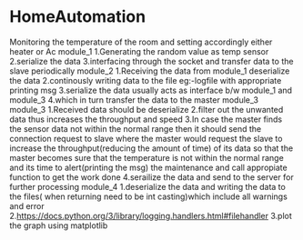 # HomeAutomation

Monitoring the temperature of the room and setting accordingly either heater or Ac
module_1
1.Generating the random value as temp sensor 
2.serialize the data
3.interfacing through the socket and transfer data to the slave periodically 
module_2
1.Receiving the data from module_1 deserialize the data
2.continously writing data to the file eg:-logfile with appropriate printing msg
3.serialize the data usually acts as interface b/w module_1 and module_3
4.which in turn transfer the data to the master module_3
module_3
1.Received data should be deserialize 
2.filter out the unwanted data thus increases the throughput and speed
3.In case the master finds the sensor data not within the normal range 
then it should send the connection request to slave where the master would request the slave to
increase the throughput(reducing the amount of time) of its data so that the master becomes sure that the temperature 
is not within the normal range and its time to alert(printing the msg) the maintenance and call appropiate function to get the work done
4.serailize the data and send to the server for further processing 
module_4
1.deserialize the data and writing the data to the files( when returning need to be int casting)which include all warnings and error
2.https://docs.python.org/3/library/logging.handlers.html#filehandler
3.plot the graph using matplotlib
